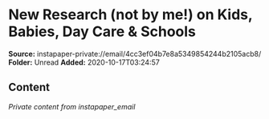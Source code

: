 # New Research (not by me!) on Kids, Babies, Day Care & Schools

**Source:** instapaper-private://email/4cc3ef04b7e8a5349854244b2105acb8/
**Folder:** Unread
**Added:** 2020-10-17T03:24:57




## Content
*Private content from instapaper_email*

